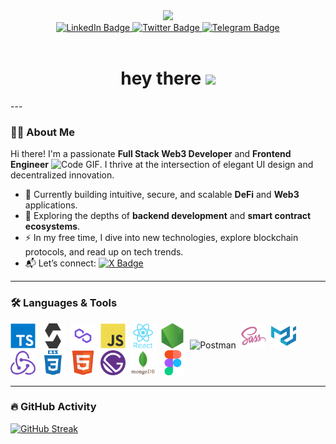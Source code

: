 <div id="header" align="center">
  <img src="https://media.giphy.com/media/M9gbBd9nbDrOTu1Mqx/giphy.gif" width="100"/>
</div>
<div id="badges" align="center">
    <a href="https://www.linkedin.com/in/sammed-betadur-8b9b291a5/">
    <img src="https://img.shields.io/badge/LinkedIn-blue?style=for-the-badge&logo=linkedin&logoColor=white" alt="LinkedIn Badge"/>
  </a>
   <a href="https://x/0xSam_21">
    <img src="https://img.shields.io/badge/x-black?style=for-the-badge&logo=x&logoColor=white" alt="Twitter Badge"/>
  </a>
    <a href="https://t.me/Sammed_21">
    <img src="https://img.shields.io/badge/telegram-blue?style=for-the-badge&logo=telegram&logoColor=white" alt="Telegram Badge"/>
  </a>
 
</br>
  <img src="https://komarev.com/ghpvc/?username=sammed-21&style=flat-square&color=blue" alt=""/>
  <h1>
  hey there
  <img src="https://media.giphy.com/media/hvRJCLFzcasrR4ia7z/giphy.gif" width="30px"/>
</h1>
<!--   <div align="center">
  <img src="https://media.giphy.com/media/V6KJEbpPYQd1hkYFwD/giphy.gif" width="500" height="300"/>
</div> -->
</div>
  ---
 
    

### 👨‍💻 About Me  
Hi there! I'm a passionate **Full Stack Web3 Developer** and **Frontend Engineer** <img src="https://media.giphy.com/media/WUlplcMpOCEmTGBtBW/giphy.gif" width="30" alt="Code GIF">. I thrive at the intersection of elegant UI design and decentralized innovation.

- 🔭 Currently building intuitive, secure, and scalable **DeFi** and **Web3** applications.  
- 🌱 Exploring the depths of **backend development** and **smart contract ecosystems**.  
- ⚡ In my free time, I dive into new technologies, explore blockchain protocols, and read up on tech trends.  
- 📬 Let’s connect: [![X Badge](https://img.shields.io/badge/-sammed-black?style=flat&logo=X&logoColor=white)](https://x.com/0xSam_21)

---

### 🛠️ Languages & Tools

<div align="left">
  <img src="https://github.com/devicons/devicon/blob/master/icons/typescript/typescript-original.svg" title="TypeScript" alt="TypeScript" width="40" height="40"/>&nbsp;
  <img src="https://github.com/devicons/devicon/blob/master/icons/solidity/solidity-plain.svg" title="Solidity" alt="Solidity" width="40" height="40"/>&nbsp;
  <img src="https://github.com/devicons/devicon/blob/master/icons/polygon/polygon-original.svg" title="Polygon" alt="Polygon" width="40" height="40"/>&nbsp;
  <img src="https://github.com/devicons/devicon/blob/master/icons/javascript/javascript-original.svg" title="JavaScript" alt="JavaScript" width="40" height="40"/>&nbsp;
  <img src="https://github.com/devicons/devicon/blob/master/icons/react/react-original-wordmark.svg" title="React" alt="React" width="40" height="40"/>&nbsp;
  <img src="https://github.com/devicons/devicon/blob/master/icons/nodejs/nodejs-original.svg" title="Node.js" alt="Node.js" width="40" height="40"/>&nbsp;
  <img src="https://github.com/flathub/com.getpostman.Postman/blob/master/logo-mark.svg" title="Postman" alt="Postman" width="40" height="40"/>&nbsp;
  <img src="https://github.com/devicons/devicon/blob/master/icons/sass/sass-original.svg" title="Sass" alt="Sass" width="40" height="40"/>&nbsp;
  <img src="https://github.com/devicons/devicon/blob/master/icons/materialui/materialui-original.svg" title="Material UI" alt="Material UI" width="40" height="40"/>&nbsp;
  <img src="https://github.com/devicons/devicon/blob/master/icons/redux/redux-original.svg" title="Redux" alt="Redux" width="40" height="40"/>&nbsp;
  <img src="https://github.com/devicons/devicon/blob/master/icons/css3/css3-plain-wordmark.svg" title="CSS3" alt="CSS" width="40" height="40"/>&nbsp;
  <img src="https://github.com/devicons/devicon/blob/master/icons/html5/html5-original.svg" title="HTML5" alt="HTML" width="40" height="40"/>&nbsp;
  <img src="https://github.com/devicons/devicon/blob/master/icons/gatsby/gatsby-original.svg" title="Gatsby" alt="Gatsby" width="40" height="40"/>&nbsp;
  <img src="https://github.com/devicons/devicon/blob/master/icons/mongodb/mongodb-original-wordmark.svg" title="MongoDB" alt="MongoDB" width="40" height="40"/>&nbsp;
  <img src="https://github.com/devicons/devicon/blob/master/icons/figma/figma-original.svg" title="Figma" alt="Figma" width="40" height="40"/>&nbsp;
</div>

---

### 🔥 GitHub Activity  
[![GitHub Streak](https://streak-stats.demolab.com/?user=sammed-21&theme=dark)](https://git.io/streak-stats)



<!---
![Top Langs](https://github-readme-stats.vercel.app/api/top-langs/?username=sammed-21&exclude_repo=github-readme-stats,sammed-21.github.io)
[sammed's GitHub stats](https://github-readme-stats.vercel.app/api?username=sammed-21&show_icons=true&theme=radical)
[![trophy](https://github-profile-trophy.vercel.app/?username=sammed-21&theme=onedark)](https://github.com/ryo-ma/github-profile-trophy) !
sammed-21/sammed-21 is a ✨ special ✨ repository because its `README.md` (this file) appears on your GitHub profile.
You can click the Preview link to take a look at your changes.

web developer| blockchain developer | React | Next | Typescript | TailwindCss | Javascript | Node.js | Express.js
--->
